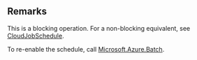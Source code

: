 ## Remarks  
 This is a blocking operation. For a non-blocking equivalent, see [CloudJobSchedule](assetId:///T:Microsoft.Azure.Batch.CloudJobSchedule?qualifyHint=False&autoUpgrade=True).  
  
 To re-enable the schedule, call [Microsoft.Azure.Batch](assetId:///N:Microsoft.Azure.Batch?qualifyHint=False&autoUpgrade=True).